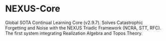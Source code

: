 # NEXUS-Core
Global SOTA Continual Learning Core (v2.9.7). Solves Catastrophic Forgetting and Noise with the NEXUS Triadic Framework (NCRA, STT, RFC). The first system integrating Realization Algebra and Topos Theory.
